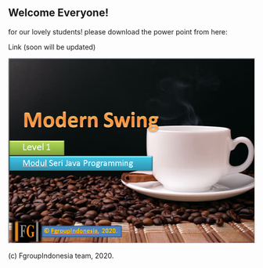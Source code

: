 
## Welcome Everyone!

for our lovely students! please download the power point from here:

Link (soon will be updated)

![Preview](misc/_screenshot.png)


(c) FgroupIndonesia team, 2020.

